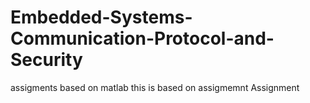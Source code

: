 # Embedded-Systems-Communication-Protocol-and-Security
assigments based on matlab 
this is based on assigmemnt 
Assignment 

